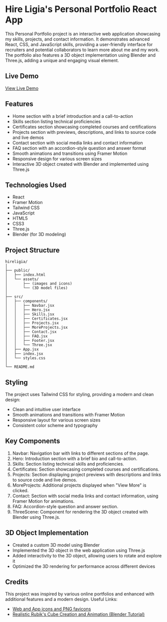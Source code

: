 # Hire Ligia's Personal Portfolio React App

This Personal Portfolio project is an interactive web application showcasing my skills, projects, and contact information. It demonstrates advanced React, CSS, and JavaScript skills, providing a user-friendly interface for recruiters and potential collaborators to learn more about me and my work. The portfolio also features a 3D object implementation using Blender and Three.js, adding a unique and engaging visual element.

## Live Demo
[View Live Demo](https://hiralinda.github.io/hireligia/)

## Features
- Home section with a brief introduction and a call-to-action
- Skills section listing technical proficiencies
- Certificates section showcasing completed courses and certifications
- Projects section with previews, descriptions, and links to source code and live demos
- Contact section with social media links and contact information
- FAQ section with an accordion-style question and answer format
- Smooth animations and transitions using Framer Motion
- Responsive design for various screen sizes
- Interactive 3D object created with Blender and implemented using Three.js

## Technologies Used
- React
- Framer Motion
- Tailwind CSS
- JavaScript
- HTML5
- CSS3
- Three.js
- Blender (for 3D modeling)

## Project Structure

```
hireligia/
│
├── public/
│   ├── index.html
│   └── assets/
│       ├── (images and icons)
│       └── (3D model files)
│
├── src/
│   ├── components/
│   │   ├── Navbar.jsx
│   │   ├── Hero.jsx
│   │   ├── Skills.jsx
│   │   ├── Certificates.jsx
│   │   ├── Projects.jsx
│   │   ├── MoreProjects.jsx
│   │   ├── Contact.jsx
│   │   ├── FAQ.jsx
│   │   ├── Footer.jsx
│   │   └── Three.jsx
│   ├── App.jsx
│   ├── index.jsx
│   └── styles.css
│
└── README.md

```

## Styling
The project uses Tailwind CSS for styling, providing a modern and clean design:

- Clean and intuitive user interface
- Smooth animations and transitions with Framer Motion
- Responsive layout for various screen sizes
- Consistent color scheme and typography

## Key Components
1. Navbar: Navigation bar with links to different sections of the page.
2. Hero: Introduction section with a brief bio and call-to-action.
3. Skills: Section listing technical skills and proficiencies.
4. Certificates: Section showcasing completed courses and certifications.
5. Projects: Section displaying project previews with descriptions and links to source code and live demos.
6. MoreProjects: Additional projects displayed when "View More" is clicked.
7. Contact: Section with social media links and contact information, using Framer Motion for animations.
8. FAQ: Accordion-style question and answer section.
9. ThreeScene: Component for rendering the 3D object created with Blender using Three.js.

## 3D Object Implementation
- Created a custom 3D model using Blender
- Implemented the 3D object in the web application using Three.js
- Added interactivity to the 3D object, allowing users to rotate and explore it
- Optimized the 3D rendering for performance across different devices

## Credits
This project was inspired by various online portfolios and enhanced with additional features and a modern design. 
Useful Links:
- [Web and App icons and PNG favicons](https://cthedot.de/icongen/)
- [Realistic Rubik's Cube Creation and Animation (Blender Tutorial)](https://www.youtube.com/watch?v=KIuH7zxHfPQ)
